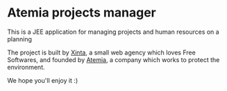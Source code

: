 Atemia projects manager
=======================

This is a JEE application for managing projects and human resources on a planning

The project is built by [Xinta](http://xinta.fr/), a small web agency which loves Free Softwares, and founded by [Atemia](http://atemia.org/), a company which works to protect the environment.

We hope you'll enjoy it :)
